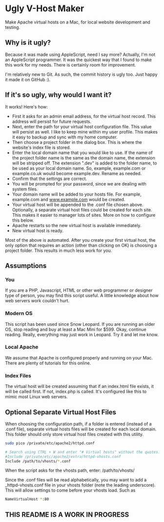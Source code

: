 Ugly V-Host Maker
=================

Make Apache virtual hosts on a Mac, for local website development and testing.

## Why is it ugly?
Because it was made using AppleScript, need I say more? Actually, I'm not an AppleScript programmer. It was the quickest way that I found to make this work for my needs. There is certainly room for improvement.

I'm relatively new to Git. As such, the commit history is ugly too. Just happy it made it on GitHub :).

## If it's so ugly, why would I want it?
It works! Here's how:
* First it asks for an admin email address, for the virtual host record. This address will persist for future requests.
* Next, enter the path for your virtual host configuration file. This value will persist as well. I like to keep mine within my user profile. This makes it easy to backup and sync with my home computer.
* Then choose a project folder in the dialog box. This is where the website's index file is stored.
* Enter the local domain name that you would like to use. If the name of the project folder name is the same as the domain name, the extension will be stripped off. The extension ".dev" is added to the folder name, to be used as your local domain name. So, example, example.com or example.co.uk would become example.dev. Rename as needed.
* Confirm that the settings are correct.
* You will be prompted for your password, since we are dealing with system files.
* Your domain name will be added to your hosts file. For example, example.com and www.example.com would be created.
* Your virtual host will be appended to the .conf file chosen above. Optionally, a separate virtual host files could be created for each site. This makes it easier to manager lots of sites. More on how to configure this below.
* Apache restarts so the new virtual host is available immediately.
* New virtual host is ready.

Most of the above is automated. After you create your first virtual host, the only option that requires an action (other than clicking on OK) is choosing a project folder. This results in much less work for you.

## Assumptions

### You
If you are a PHP, Javascript, HTML or other web programmer or designer type of person, you may find this script useful. A little knowledge about how web servers work couldn't hurt.

### Modern OS
This script has been used since Snow Leopard. If you are running an older OS, stop reading and buy at least a Mac Mini for $599. Okay, continue reading. Really, everything may just work in Leopard. Try it and let me know.

### Local Apache
We assume that Apache is configured properly and running on your Mac. There are plenty of tutorials for this online.

### Index Files
The virtual host will be created assuming that if an index.html file exists, it will be called first. If not, index.php is called. It's configured like this to mimic most Linux web servers.


## Optional Separate Virtual Host Files
When choosing the configuration path, if a folder is entered (instead of a .conf file), separate virtual hosts files will be created for each local domain. This folder should only store virtual host files created with this utility.
```sh
sudo pico /private/etc/apache2/httpd.conf

# Search using CTRL + W and enter "# Virtual hosts" without the quotes. Comment out the following line and add the next line.
#Include /private/etc/apache2/extra/httpd-vhosts.conf
Include /path/to/vhosts/*.conf
```
When the script asks for the vhosts path, enter: /path/to/vhosts/

Since the .conf files will be read alphabetically, you may want to add a _httpd-vhosts.conf file in your vhosts folder (note the leading underscore). This will allow settings to come before your vhosts load. Such as
```sh
NameVirtualHost *:80
```

## THIS README IS A WORK IN PROGRESS
